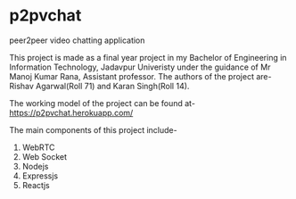 # p2pvchat
peer2peer video chatting application

This project is made as a final year project in my Bachelor of Engineering in Information Technology, Jadavpur Univeristy under the guidance of Mr Manoj Kumar Rana, Assistant professor.
The authors of the project are- Rishav Agarwal(Roll 71) and Karan Singh(Roll 14).

The working model of the project can be found at- https://p2pvchat.herokuapp.com/

The main components of this project include-
1. WebRTC
2. Web Socket
3. Nodejs
4. Expressjs
5. Reactjs

